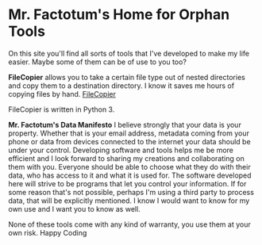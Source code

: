 # Mr. Factotum's Home for Orphan Tools

On this site you'll find all sorts of tools that I've developed to make my life easier. Maybe some of them can be of use to you too?

**FileCopier** allows you to take a certain file type out of nested directories and copy them to a destination directory. I know it saves me hours of copying files by hand. [FileCopier](https://github.com/MrFactotum/Filecopier)

 FileCopier is written in Python 3.








**Mr. Factotum's Data Manifesto**
I believe strongly that your data is your property. Whether that is your email address, metadata coming from your phone or data from devices connected to the internet your data should be under your control. Developing software and tools helps me be more efficient and I look forward to sharing my creations and collaborating on them with you. Everyone should be able to choose what they do with their data, who has access to it and what it is used for. The software developed here will strive to be programs that let you control your information. If for some reason that's not possible, perhaps I'm using a third party to process data, that will be explicitly mentioned. I know I would want to know for my own use and I want you to know as well. 

None of these tools come with any kind of warranty, you use them at your own risk. Happy Coding

